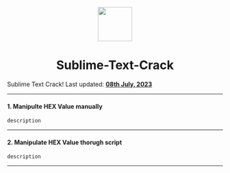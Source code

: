 <div align="center">
  <img height="80" src="https://www.sublimetext.com/images/logo.svg">
  <h1>Sublime-Text-Crack</h1>
</div>

<span>Sublime Text Crack! Last updated: <a href=#20200612><b>08th July, 2023</b></a></span>

---
#### 1. Manipulte HEX Value manually
	description
> []()
>
> [](/)

---
#### 2. Manipulate HEX Value thorugh script
	description
> []()
>
> [](/)

---
